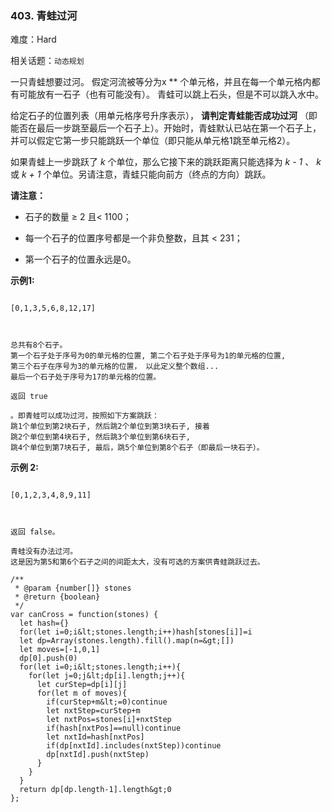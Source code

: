### 403. 青蛙过河

难度：Hard

相关话题：`动态规划`

一只青蛙想要过河。 假定河流被等分为x ** 个单元格，并且在每一个单元格内都有可能放有一石子（也有可能没有）。 青蛙可以跳上石头，但是不可以跳入水中。



给定石子的位置列表（用单元格序号升序表示）， **请判定青蛙能否成功过河** （即能否在最后一步跳至最后一个石子上）。开始时，青蛙默认已站在第一个石子上，并可以假定它第一步只能跳跃一个单位（即只能从单元格1跳至单元格2）。



如果青蛙上一步跳跃了 *k* 个单位，那么它接下来的跳跃距离只能选择为 *k - 1* 、 *k* 或 *k + 1* 个单位。另请注意，青蛙只能向前方（终点的方向）跳跃。



 **请注意：** 





* 石子的数量 &ge; 2 且&lt; 1100；

* 每一个石子的位置序号都是一个非负整数，且其 &lt; 231；

* 第一个石子的位置永远是0。





 **示例1:** 





```

[0,1,3,5,6,8,12,17]



总共有8个石子。
第一个石子处于序号为0的单元格的位置, 第二个石子处于序号为1的单元格的位置,
第三个石子在序号为3的单元格的位置， 以此定义整个数组...
最后一个石子处于序号为17的单元格的位置。

返回 true

。即青蛙可以成功过河，按照如下方案跳跃： 
跳1个单位到第2块石子, 然后跳2个单位到第3块石子, 接着 
跳2个单位到第4块石子, 然后跳3个单位到第6块石子, 
跳4个单位到第7块石子, 最后，跳5个单位到第8个石子（即最后一块石子）。

```

 **示例 2:** 





```

[0,1,2,3,4,8,9,11]



返回 false。

青蛙没有办法过河。 
这是因为第5和第6个石子之间的间距太大，没有可选的方案供青蛙跳跃过去。

```


```
/**
 * @param {number[]} stones
 * @return {boolean}
 */
var canCross = function(stones) {
  let hash={}
  for(let i=0;i&lt;stones.length;i++)hash[stones[i]]=i
  let dp=Array(stones.length).fill().map(n=&gt;[])
  let moves=[-1,0,1]
  dp[0].push(0)
  for(let i=0;i&lt;stones.length;i++){
    for(let j=0;j&lt;dp[i].length;j++){
      let curStep=dp[i][j]
      for(let m of moves){
        if(curStep+m&lt;=0)continue
        let nxtStep=curStep+m
        let nxtPos=stones[i]+nxtStep
        if(hash[nxtPos]==null)continue
        let nxtId=hash[nxtPos]
        if(dp[nxtId].includes(nxtStep))continue
        dp[nxtId].push(nxtStep)
      }
    }
  }
  return dp[dp.length-1].length&gt;0
};



```
